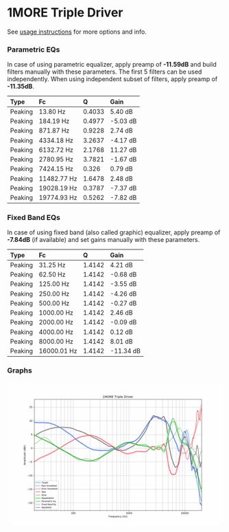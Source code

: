 # 1MORE Triple Driver
See [usage instructions](https://github.com/jaakkopasanen/AutoEq#usage) for more options and info.

### Parametric EQs
In case of using parametric equalizer, apply preamp of **-11.59dB** and build filters manually
with these parameters. The first 5 filters can be used independently.
When using independent subset of filters, apply preamp of **-11.35dB**.

| Type    | Fc          |      Q | Gain     |
|:--------|:------------|:-------|:---------|
| Peaking | 13.80 Hz    | 0.4033 | 5.40 dB  |
| Peaking | 184.19 Hz   | 0.4977 | -5.03 dB |
| Peaking | 871.87 Hz   | 0.9228 | 2.74 dB  |
| Peaking | 4334.18 Hz  | 3.2637 | -4.17 dB |
| Peaking | 6132.72 Hz  | 2.1768 | 11.27 dB |
| Peaking | 2780.95 Hz  | 3.7821 | -1.67 dB |
| Peaking | 7424.15 Hz  | 0.326  | 0.79 dB  |
| Peaking | 11482.77 Hz | 1.6478 | 2.48 dB  |
| Peaking | 19028.19 Hz | 0.3787 | -7.37 dB |
| Peaking | 19774.93 Hz | 0.5262 | -7.82 dB |

### Fixed Band EQs
In case of using fixed band (also called graphic) equalizer, apply preamp of **-7.84dB**
(if available) and set gains manually with these parameters.

| Type    | Fc          |      Q | Gain      |
|:--------|:------------|:-------|:----------|
| Peaking | 31.25 Hz    | 1.4142 | 4.21 dB   |
| Peaking | 62.50 Hz    | 1.4142 | -0.68 dB  |
| Peaking | 125.00 Hz   | 1.4142 | -3.55 dB  |
| Peaking | 250.00 Hz   | 1.4142 | -4.26 dB  |
| Peaking | 500.00 Hz   | 1.4142 | -0.27 dB  |
| Peaking | 1000.00 Hz  | 1.4142 | 2.46 dB   |
| Peaking | 2000.00 Hz  | 1.4142 | -0.09 dB  |
| Peaking | 4000.00 Hz  | 1.4142 | 0.12 dB   |
| Peaking | 8000.00 Hz  | 1.4142 | 8.01 dB   |
| Peaking | 16000.01 Hz | 1.4142 | -11.34 dB |

### Graphs
![](./1MORE%20Triple%20Driver.png)